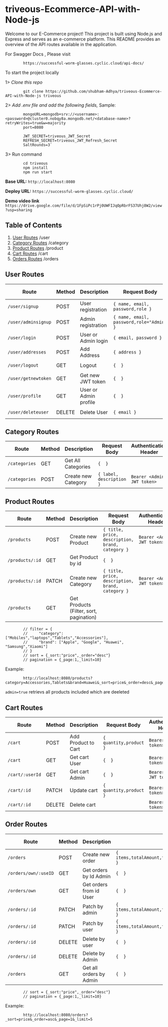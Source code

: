 # triveous-Ecommerce-API-with-Node-js

Welcome to our E-Commerce project! This project is built using Node.js and Express and serves as an e-commerce platform. This README provides an overview of the API routes available in the application.

For Swagger Docs , Please visit

            https://successful-worm-glasses.cyclic.cloud/api-docs/
            
To start the project locally 

1> *Clone this repo* 

            git clone https://github.com/shubham-Adhya/triveous-Ecommerce-API-with-Node-js triveous
            
2> *Add .env file and add the following fields,*
    Sample:

            mongoURL=mongodb+srv://<username>:<password>@cluster0.nobqy8a.mongodb.net/<database-name>?retryWrites=true&w=majority
            port=8080

            JWT_SECRET=triveous_JWT_Secret
            REFRESH_SECRET=triveous_JWT_Refresh_Secret
            SaltRounds=3`
3> Run command

            cd triveous
            npm install
            npm run start
            
**Base URL:** `http://localhost:8080`

**Deploy URL:** `https://successful-worm-glasses.cyclic.cloud/`

**Demo video link** `https://drive.google.com/file/d/1FpSiPc1rPj0UWFIJqOpRbrFS37Uhj8W2/view?usp=sharing`

## Table of Contents

1. [User Routes]()  /user
2. [Category Routes]()  /category
3. [Product Routes]()  /product
4. [Cart Routes]()   /cart
5. [Orders Routes]()  /orders

## User Routes

| Route                 | Method | Description              | Request Body                                     | Authentication Header       |
|-----------------------|--------|--------------------------|--------------------------------------------------|-----------------------------|
| `/user/signup`        | POST   | User registration        | `{ name, email, password,role }`                 |                             |
| `/user/adminsignup`   | POST   | Admin registration       | `{ name, email, password,role="Admin" }`         | `Bearer <Admin JWT token>`  |
| `/user/login`         | POST   | User or Admin login      | `{ email, password }`                            |                             |
| `/user/addresses`     | POST   | Add Address              | `{ address }`                                    | `Bearer <JWT token>`        |
| `/user/logout`        | GET    | Logout                   | `{  }`                                           | `Bearer <JWT token>`        |
| `/user/getnewtoken`   | GET    | Get new JWT token        | `{  }`                                           | `Bearer <JWT refreshToken>` |
| `/user/profile`       | GET    | User or Admin profile    | `{  }`                                           | `Bearer <JWT token>`        |
| `/user/deleteuser`    | DELETE | Delete User              | `{ email }`                                      | `Bearer <Admin JWT token>`  |

## Category Routes 
| Route                 | Method | Description              | Request Body                                     | Authentication Header       |
|-----------------------|--------|--------------------------|--------------------------------------------------|-----------------------------|
| `/categories`         | GET    | Get All Categories       | `{  }`                                           |                             |
| `/categories`         | POST   | Create new Category      | `{ label, description }`                         | `Bearer <Admin JWT token>`  |

## Product Routes 
| Route                 | Method | Description              | Request Body                                     | Authentication Header       |
|-----------------------|--------|--------------------------|--------------------------------------------------|-----------------------------|
| `/products`           | POST   | Create new Product       | `{ title, price, description, brand, category }` | `Bearer <Admin JWT token>`  |
| `/products/:id`       | GET    | Get Product by id        | `{  }`                                           |                             |
| `/products/:id`       | PATCH  | Create new Category      | `{ title, price, description, brand, category }` | `Bearer <Admin JWT token>`  |
| `/products`           | GET    | Get Products (Filter, sort, pagination) |                                   |                             |

            // filter = {
            //     "category":["Mobiles","laptops","Tablets","Accessories"],
            //     "brand": ["Apple", "Google", "Huawei", "Samsung","Xiaomi"]
            // }
            // sort = {_sort:"price",_order="desc"}
            // pagination = {_page:1,_limit=10}
Example:

            http://localhost:8080/products?category=Accessories,Tablets&brand=Huawei&_sort=price&_order=desc&_page=7&_limit=2&admin=true
            
`admin=true` retrievs all products included which are deeleted

## Cart Routes 
| Route                 | Method | Description              | Request Body                                     | Authentication Header       |
|-----------------------|--------|--------------------------|--------------------------------------------------|-----------------------------|
| `/cart`               | POST   | Add Product to Cart      | `{ quantity,product }`                           | `Bearer <JWT token>`        |
| `/cart`               | GET    | Get cart User            | `{  }`                                           | `Bearer <JWT token>`        |
| `/cart/:userId`       | GET    | Get cart Admin           | `{  }`                                           | `Bearer <Admin JWT token>`  |
| `/cart/:id`           | PATCH  | Update cart              | `{ quantity,product }`                           | `Bearer <JWT token>`        |
| `/cart/:id`           | DELETE | Delete cart              |                                                  | `Bearer <JWT token>`        |

## Order Routes 
| Route                 | Method | Description              | Request Body                                                          | Authentication Header       |
|-----------------------|--------|--------------------------|-----------------------------------------------------------------------|-----------------------------|
| `/orders`             | POST   | Create new order         | `{ items,totalAmount,totalItems,user,paymentMethod,selectedAddress }` | `Bearer <JWT token>`        |
| `/orders/own/:useID`  | GET    | Get orders by Id Admin   | `{  }`                                                                | `Bearer <JWT token>`        |
| `/orders/own`         | GET    | Get orders from id User  | `{  }`                                                                | `Bearer <Admin JWT token>`  |
| `/orders/:id`         | PATCH  | Patch by admin           | `{ items,totalAmount,totalItems,user,paymentMethod,selectedAddress }` | `Bearer <JWT token>`        |
| `/orders/:id`         | PATCH  | Patch by user            | `{ items,totalAmount,totalItems,user,paymentMethod,selectedAddress }` | `Bearer <JWT token>`        |
| `/orders/:id`         | DELETE | Delete by user           | `{  }`                                                                | `Bearer <JWT token>`        |
| `/orders/:id`         | DELETE | Delete by Admin          | `{  }`                                                                | `Bearer <JWT token>`        |
| `/orders`             | GET    | Get all orders by Admin  | `{  }`                                                                | `Bearer <JWT token>`        |

            // sort = {_sort:"price",_order="desc"}
            // pagination = {_page:1,_limit=10}
Example:

            http://localhost:8080/orders?_sort=price&_order=asc&_page=1&_limit=5
